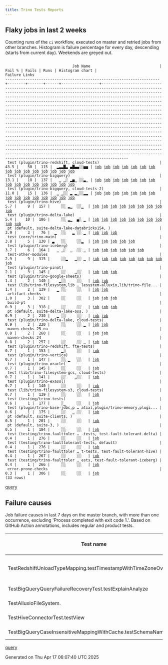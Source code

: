 ```yaml
---
title: Trino Tests Reports
---
```


## Flaky jobs in last 2 weeks

Counting runs of the `ci` workflow, executed on master and retried jobs from other branches.
Histogram is failure percentage for every day, descending (starts from current day).
Weekends are greyed out.
<pre><code>
                              Job Name                               | Fail % | Fails | Runs | Histogram chart |                                                                                                                                                                                                                                                                                                                                                                                                                                                                                                                                                                                                                  Failure Links                                                                                                                                                                                                                                                                                                                                                                                                                                                                                                                                                                                                                   
---------------------------------------------------------------------+--------+-------+------+-----------------+--------------------------------------------------------------------------------------------------------------------------------------------------------------------------------------------------------------------------------------------------------------------------------------------------------------------------------------------------------------------------------------------------------------------------------------------------------------------------------------------------------------------------------------------------------------------------------------------------------------------------------------------------------------------------------------------------------------------------------------------------------------------------------------------------------------------------------------------------------------------------------------------------------------------------------------------------------------------------------------------------------------------------------------------------------------------------------------------------------------------------------------------------------------------------------------------------------------------------------------------------
 test (plugin/trino-redshift, cloud-tests)                           |   43.5 |    50 |  115 |  ▂▃▃█▃ ▄█▄▄░░▅▅ | <a href="https://github.com/trinodb/trino/actions/runs/14483406183/job/40624553083">job</a> <a href="https://github.com/trinodb/trino/actions/runs/14488811222/job/40640401320">job</a> <a href="https://github.com/trinodb/trino/actions/runs/14488894008/job/40640653107">job</a> <a href="https://github.com/trinodb/trino/actions/runs/14498593757/job/40672667383">job</a> <a href="https://github.com/trinodb/trino/actions/runs/14463264370/job/40559934777">job</a> <a href="https://github.com/trinodb/trino/actions/runs/14463543294/job/40560726269">job</a> <a href="https://github.com/trinodb/trino/actions/runs/14471882568/job/40587833312">job</a> <a href="https://github.com/trinodb/trino/actions/runs/14475694018/job/40600778410">job</a> <a href="https://github.com/trinodb/trino/actions/runs/14479455137/job/40613133514">job</a> <a href="https://github.com/trinodb/trino/actions/runs/14437822648/job/40481926577">job</a> <a href="https://github.com/trinodb/trino/actions/runs/14442623799/job/40496063741">job</a> <a href="https://github.com/trinodb/trino/actions/runs/14444142444/job/40500814501">job</a> <a href="https://github.com/trinodb/trino/actions/runs/14445366925/job/40504725016">job</a> <a href="https://github.com/trinodb/trino/actions/runs/14446666447/job/40508941393">job</a> <a href="https://github.com/trinodb/trino/actions/runs/14428659705/job/40460837898">job</a>  
 test (plugin/trino-bigquery)                                        |   13.1 |    18 |  137 |   ▁ ▁░ ▂▅▁ ░░▃▁ | <a href="https://github.com/trinodb/trino/actions/runs/14488811222/job/40640378353">job</a> <a href="https://github.com/trinodb/trino/actions/runs/14463543294/job/40560710421">job</a> <a href="https://github.com/trinodb/trino/actions/runs/14433061491/job/40470213386">job</a> <a href="https://github.com/trinodb/trino/actions/runs/14369321268/job/40289257603">job</a> <a href="https://github.com/trinodb/trino/actions/runs/14381699127/job/40326945707">job</a> <a href="https://github.com/trinodb/trino/actions/runs/14381725695/job/40327251958">job</a> <a href="https://github.com/trinodb/trino/actions/runs/14347575440/job/40220200494">job</a> <a href="https://github.com/trinodb/trino/actions/runs/14361821585/job/40265121099">job</a> <a href="https://github.com/trinodb/trino/actions/runs/14325322918/job/40149700764">job</a> <a href="https://github.com/trinodb/trino/actions/runs/14262299549/job/39976469286">job</a> <a href="https://github.com/trinodb/trino/actions/runs/14262671430/job/39977601001">job</a> <a href="https://github.com/trinodb/trino/actions/runs/14262671430/job/39983251618">job</a> <a href="https://github.com/trinodb/trino/actions/runs/14264483989/job/39983166457">job</a> <a href="https://github.com/trinodb/trino/actions/runs/14264483989/job/39983166457">job</a> <a href="https://github.com/trinodb/trino/actions/runs/14240151320/job/39908057451">job</a>  
 test (plugin/trino-bigquery, cloud-tests-2)                         |   11.0 |    15 |  136 |  ▁ ▁░░ ▂ ▂▁░░▂▂ | <a href="https://github.com/trinodb/trino/actions/runs/14498593757/job/40672648878">job</a> <a href="https://github.com/trinodb/trino/actions/runs/14442623799/job/40496045388">job</a> <a href="https://github.com/trinodb/trino/actions/runs/14445366925/job/40504705272">job</a> <a href="https://github.com/trinodb/trino/actions/runs/14377905330/job/40314689662">job</a> <a href="https://github.com/trinodb/trino/actions/runs/14383708494/job/40333791555">job</a> <a href="https://github.com/trinodb/trino/actions/runs/14325322918/job/40149701208">job</a> <a href="https://github.com/trinodb/trino/actions/runs/14332260411/job/40170851100">job</a> <a href="https://github.com/trinodb/trino/actions/runs/14319508127/job/40133322810">job</a> <a href="https://github.com/trinodb/trino/actions/runs/14264483989/job/39983167426">job</a> <a href="https://github.com/trinodb/trino/actions/runs/14264483989/job/39983167426">job</a> <a href="https://github.com/trinodb/trino/actions/runs/14264483989/job/39983167426">job</a> <a href="https://github.com/trinodb/trino/actions/runs/14239222814/job/39905160978">job</a> <a href="https://github.com/trinodb/trino/actions/runs/14240151320/job/39908058977">job</a> <a href="https://github.com/trinodb/trino/actions/runs/14240470182/job/39909076959">job</a> <a href="https://github.com/trinodb/trino/actions/runs/14240749402/job/39909960330">job</a>  
 test (plugin/trino-hive)                                            |    5.7 |     9 |  157 |     ░░ ▂▁  ░░▁  | <a href="https://github.com/trinodb/trino/actions/runs/14498593757/job/40672655365">job</a> <a href="https://github.com/trinodb/trino/actions/runs/14369321268/job/40289263964">job</a> <a href="https://github.com/trinodb/trino/actions/runs/14381725695/job/40327261114">job</a> <a href="https://github.com/trinodb/trino/actions/runs/14346705499/job/40217832815">job</a> <a href="https://github.com/trinodb/trino/actions/runs/14300738709/job/40074694633">job</a> <a href="https://github.com/trinodb/trino/actions/runs/14263553349/job/39980334235">job</a> <a href="https://github.com/trinodb/trino/actions/runs/14264483989/job/39983174797">job</a> <a href="https://github.com/trinodb/trino/actions/runs/14264483989/job/39983174797">job</a> <a href="https://github.com/trinodb/trino/actions/runs/14264483989/job/39983174797">job</a>                                                                                                                                                                                                                                                                                                                                                                                                                                                                                                  
 test (plugin/trino-delta-lake)                                      |    5.4 |    10 |  186 |     ░░ ▂▁  ▄░ ▁ | <a href="https://github.com/trinodb/trino/actions/runs/14445366925/job/40504707428">job</a> <a href="https://github.com/trinodb/trino/actions/runs/14381049967/job/40325115918">job</a> <a href="https://github.com/trinodb/trino/actions/runs/14381049967/job/40325115918">job</a> <a href="https://github.com/trinodb/trino/actions/runs/14381725695/job/40327254599">job</a> <a href="https://github.com/trinodb/trino/actions/runs/14347575440/job/40220203307">job</a> <a href="https://github.com/trinodb/trino/actions/runs/14290546313/job/40051183133">job</a> <a href="https://github.com/trinodb/trino/actions/runs/14290546313/job/40051183133">job</a> <a href="https://github.com/trinodb/trino/actions/runs/14261463068/job/39973897627">job</a> <a href="https://github.com/trinodb/trino/actions/runs/14240749402/job/39909966072">job</a> <a href="https://github.com/trinodb/trino/actions/runs/14246663963/job/39929383010">job</a>                                                                                                                                                                                                                                                                                                                                                                                                                  
 pt (default, suite-delta-lake-databricks154, )                      |    3.9 |     3 |   76 |  ▁  ░░   ▂ ░░ ▁ | <a href="https://github.com/trinodb/trino/actions/runs/14498593757/job/40673178283">job</a> <a href="https://github.com/trinodb/trino/actions/runs/14332260411/job/40171693260">job</a> <a href="https://github.com/trinodb/trino/actions/runs/14249664176/job/39939768538">job</a>                                                                                                                                                                                                                                                                                                                                                                                                                                                                                                                                                                                                                                                                                                                                                                                                                                                                                                                                                                                                  
 test (core/trino-main)                                              |    3.8 |     5 |  130 | ▃   ░░     ░░▂  | <a href="https://github.com/trinodb/trino/actions/runs/14505013806/job/40692750219">job</a> <a href="https://github.com/trinodb/trino/actions/runs/14262671430/job/39977598587">job</a> <a href="https://github.com/trinodb/trino/actions/runs/14264483989/job/39983164227">job</a> <a href="https://github.com/trinodb/trino/actions/runs/14264483989/job/39983164227">job</a> <a href="https://github.com/trinodb/trino/actions/runs/14264483989/job/39983164227">job</a>                                                                                                                                                                                                                                                                                                                                                                                                                                                                                                                                                                                                                                                                                                                                                                                                                                  
 test (plugin/trino-iceberg)                                         |    3.7 |     6 |  164 |   ▁ ▁░  ▁  ░░ ▁ | <a href="https://github.com/trinodb/trino/actions/runs/14462145227/job/40556631061">job</a> <a href="https://github.com/trinodb/trino/actions/runs/14475694018/job/40600768464">job</a> <a href="https://github.com/trinodb/trino/actions/runs/14433468812/job/40471095350">job</a> <a href="https://github.com/trinodb/trino/actions/runs/14361821585/job/40265133427">job</a> <a href="https://github.com/trinodb/trino/actions/runs/14243157391/job/39917650351">job</a> <a href="https://github.com/trinodb/trino/actions/runs/14246663963/job/39929390469">job</a>                                                                                                                                                                                                                                                                                                                                                                                                                                                                                                                                                                                                                                                                                                                                                  
 test-other-modules                                                  |    2.9 |     9 |  315 |     ░░▂   ▁░░ ▁ | <a href="https://github.com/trinodb/trino/actions/runs/14403578610/job/40394721923">job</a> <a href="https://github.com/trinodb/trino/actions/runs/14264483989/job/40081797957">job</a> <a href="https://github.com/trinodb/trino/actions/runs/14264483989/job/40081797957">job</a> <a href="https://github.com/trinodb/trino/actions/runs/14264483989/job/40081797957">job</a> <a href="https://github.com/trinodb/trino/actions/runs/14308350997/job/40097201651">job</a> <a href="https://github.com/trinodb/trino/actions/runs/14262671430/job/39977545078">job</a> <a href="https://github.com/trinodb/trino/actions/runs/14240151320/job/39907982072">job</a> <a href="https://github.com/trinodb/trino/actions/runs/14240470182/job/39909013379">job</a> <a href="https://github.com/trinodb/trino/actions/runs/14240749402/job/39909898883">job</a>                                                                                                                                                                                                                                                                                                                                                                                                                                                                                                  
 test (plugin/trino-pinot)                                           |    2.1 |     3 |  145 |     ░░    ▁░░   | <a href="https://github.com/trinodb/trino/actions/runs/14445366925/job/40504722856">job</a> <a href="https://github.com/trinodb/trino/actions/runs/14306262424/job/40090837451">job</a> <a href="https://github.com/trinodb/trino/actions/runs/14308975669/job/40099302396">job</a>                                                                                                                                                                                                                                                                                                                                                                                                                                                                                                                                                                                                                                                                                                                                                                                                                                                                                                                                                                                                  
 test (plugin/trino-google-sheets)                                   |    1.4 |     2 |  140 |    ▁░░     ░░   | <a href="https://github.com/trinodb/trino/actions/runs/14444142444/job/40500801669">job</a> <a href="https://github.com/trinodb/trino/actions/runs/14445366925/job/40504712334">job</a>                                                                                                                                                                                                                                                                                                                                                                                                                                                                                                                                                                                                                                                                                                                                                                                                                                                                                                                                                                                                                                                                                  
 test (lib/trino-filesystem,lib … lesystem-alluxio,lib/trino-file... |    1.4 |     2 |  139 |   ▁ ░░     ░░   | <a href="https://github.com/trinodb/trino/actions/runs/14488894008/job/40640624588">job</a> <a href="https://github.com/trinodb/trino/actions/runs/14463264370/job/40559911331">job</a>                                                                                                                                                                                                                                                                                                                                                                                                                                                                                                                                                                                                                                                                                                                                                                                                                                                                                                                                                                                                                                                                                  
 artifact-checks                                                     |    1.0 |     3 |  302 |     ░░     ░░   | <a href="https://github.com/trinodb/trino/actions/runs/14446666447/job/40508819580">job</a> <a href="https://github.com/trinodb/trino/actions/runs/14298024086/job/40067755915">job</a> <a href="https://github.com/trinodb/trino/actions/runs/14240470182/job/39909011139">job</a>                                                                                                                                                                                                                                                                                                                                                                                                                                                                                                                                                                                                                                                                                                                                                                                                                                                                                                                                                                                                  
 build-pt                                                            |    0.9 |     3 |  318 |     ░░     ░░   | <a href="https://github.com/trinodb/trino/actions/runs/14496752295/job/40666484487">job</a> <a href="https://github.com/trinodb/trino/actions/runs/14463543294/job/40560622603">job</a> <a href="https://github.com/trinodb/trino/actions/runs/14308975669/job/40099204605">job</a>                                                                                                                                                                                                                                                                                                                                                                                                                                                                                                                                                                                                                                                                                                                                                                                                                                                                                                                                                                                                  
 pt (default, suite-delta-lake-oss, )                                |    0.9 |     2 |  230 |   ▁ ░░     ░░   | <a href="https://github.com/trinodb/trino/actions/runs/14468757368/job/40577857220">job</a> <a href="https://github.com/trinodb/trino/actions/runs/14468757368/job/40577857220">job</a>                                                                                                                                                                                                                                                                                                                                                                                                                                                                                                                                                                                                                                                                                                                                                                                                                                                                                                                                                                                                                                                                                  
 test (plugin/trino-delta-lake, cloud-tests)                         |    0.9 |     2 |  220 |     ░░     ░░ ▁ | <a href="https://github.com/trinodb/trino/actions/runs/14235495109/job/39894004168">job</a> <a href="https://github.com/trinodb/trino/actions/runs/14240470182/job/39909081476">job</a>                                                                                                                                                                                                                                                                                                                                                                                                                                                                                                                                                                                                                                                                                                                                                                                                                                                                                                                                                                                                                                                                                  
 maven-checks 25-ea                                                  |    0.8 |     2 |  260 |     ░░     ░░   | <a href="https://github.com/trinodb/trino/actions/runs/14240749402/job/39909899586">job</a> <a href="https://github.com/trinodb/trino/actions/runs/14246663963/job/39929281042">job</a>                                                                                                                                                                                                                                                                                                                                                                                                                                                                                                                                                                                                                                                                                                                                                                                                                                                                                                                                                                                                                                                                                  
 maven-checks 24                                                     |    0.8 |     2 |  257 |     ░░     ░░ ▁ | <a href="https://github.com/trinodb/trino/actions/runs/14240151320/job/39907980258">job</a> <a href="https://github.com/trinodb/trino/actions/runs/14240749402/job/39909898529">job</a>                                                                                                                                                                                                                                                                                                                                                                                                                                                                                                                                                                                                                                                                                                                                                                                                                                                                                                                                                                                                                                                                                  
 test (plugin/trino-redshift, fte-tests)                             |    0.7 |     1 |  153 |     ▁░     ░░   | <a href="https://github.com/trinodb/trino/actions/runs/14433468812/job/40471097755">job</a>                                                                                                                                                                                                                                                                                                                                                                                                                                                                                                                                                                                                                                                                                                                                                                                                                                                                                                                                                                                                                                                                                                                                                                  
 test (plugin/trino-vertica)                                         |    0.7 |     1 |  147 |     ░░ ▁   ░░   | <a href="https://github.com/trinodb/trino/actions/runs/14381699127/job/40326976569">job</a>                                                                                                                                                                                                                                                                                                                                                                                                                                                                                                                                                                                                                                                                                                                                                                                                                                                                                                                                                                                                                                                                                                                                                                  
 test (plugin/trino-oracle)                                          |    0.7 |     1 |  145 |     ░░     ░░   | <a href="https://github.com/trinodb/trino/actions/runs/14453424042/job/40531242717">job</a>                                                                                                                                                                                                                                                                                                                                                                                                                                                                                                                                                                                                                                                                                                                                                                                                                                                                                                                                                                                                                                                                                                                                                                  
 test (lib/trino-filesystem-gcs, cloud-tests)                        |    0.7 |     1 |  141 |     ░░    ▁░░   | <a href="https://github.com/trinodb/trino/actions/runs/14306262424/job/40090819714">job</a>                                                                                                                                                                                                                                                                                                                                                                                                                                                                                                                                                                                                                                                                                                                                                                                                                                                                                                                                                                                                                                                                                                                                                                  
 test (plugin/trino-exasol)                                          |    0.7 |     1 |  140 |     ░░     ░░   | <a href="https://github.com/trinodb/trino/actions/runs/14240470182/job/39909083686">job</a>                                                                                                                                                                                                                                                                                                                                                                                                                                                                                                                                                                                                                                                                                                                                                                                                                                                                                                                                                                                                                                                                                                                                                                  
 test (lib/trino-filesystem-s3, cloud-tests)                         |    0.7 |     1 |  139 |     ░░     ░░   | <a href="https://github.com/trinodb/trino/actions/runs/14498593757/job/40672644514">job</a>                                                                                                                                                                                                                                                                                                                                                                                                                                                                                                                                                                                                                                                                                                                                                                                                                                                                                                                                                                                                                                                                                                                                                                  
 test (testing/trino-tests)                                          |    0.6 |     1 |  177 |     ░▁     ░░   | <a href="https://github.com/trinodb/trino/actions/runs/14421559410/job/40444801168">job</a>                                                                                                                                                                                                                                                                                                                                                                                                                                                                                                                                                                                                                                                                                                                                                                                                                                                                                                                                                                                                                                                                                                                                                                  
 test (plugin/trino-base-jdbc,p … atial,plugin/trino-memory,plugi... |    0.6 |     1 |  175 |     ░░   ▁ ░░   | <a href="https://github.com/trinodb/trino/actions/runs/14322961858/job/40143266985">job</a>                                                                                                                                                                                                                                                                                                                                                                                                                                                                                                                                                                                                                                                                                                                                                                                                                                                                                                                                                                                                                                                                                                                                                                  
 pt (default, suite-clients, )                                       |    0.5 |     1 |  201 |     ░░     ░░   | <a href="https://github.com/trinodb/trino/actions/runs/14498593757/job/40673179950">job</a>                                                                                                                                                                                                                                                                                                                                                                                                                                                                                                                                                                                                                                                                                                                                                                                                                                                                                                                                                                                                                                                                                                                                                                  
 pt (default, suite-3, )                                             |    0.5 |     1 |  184 |     ░░     ░░   | <a href="https://github.com/trinodb/trino/actions/runs/14263553349/job/39980777080">job</a>                                                                                                                                                                                                                                                                                                                                                                                                                                                                                                                                                                                                                                                                                                                                                                                                                                                                                                                                                                                                                                                                                                                                                                  
 test (testing/trino-faulttoler … -tests, test-fault-tolerant-delta) |    0.4 |     1 |  276 |     ░░     ░░   | <a href="https://github.com/trinodb/trino/actions/runs/14463543294/job/40560730850">job</a>                                                                                                                                                                                                                                                                                                                                                                                                                                                                                                                                                                                                                                                                                                                                                                                                                                                                                                                                                                                                                                                                                                                                                                  
 test (testing/trino-faulttolerant-tests, default)                   |    0.4 |     1 |  276 |     ░░     ░░   | <a href="https://github.com/trinodb/trino/actions/runs/14463543294/job/40560730376">job</a>                                                                                                                                                                                                                                                                                                                                                                                                                                                                                                                                                                                                                                                                                                                                                                                                                                                                                                                                                                                                                                                                                                                                                                  
 test (testing/trino-faulttoler … t-tests, test-fault-tolerant-hive) |    0.4 |     1 |  267 |     ░░     ░░   | <a href="https://github.com/trinodb/trino/actions/runs/14463543294/job/40560731332">job</a>                                                                                                                                                                                                                                                                                                                                                                                                                                                                                                                                                                                                                                                                                                                                                                                                                                                                                                                                                                                                                                                                                                                                                                  
 test (testing/trino-faulttoler … ests, test-fault-tolerant-iceberg) |    0.4 |     1 |  266 |     ░░     ░░   | <a href="https://github.com/trinodb/trino/actions/runs/14463543294/job/40560731975">job</a>                                                                                                                                                                                                                                                                                                                                                                                                                                                                                                                                                                                                                                                                                                                                                                                                                                                                                                                                                                                                                                                                                                                                                                  
 error-prone-checks                                                  |    0.3 |     1 |  306 |     ░░     ░░   | <a href="https://github.com/trinodb/trino/actions/runs/14463543294/job/40560618559">job</a>                                                                                                                                                                                                                                                                                                                                                                                                                                                                                                                                                                                                                                                                                                                                                                                                                                                                                                                                                                                                                                                                                                                                                                  
(33 rows)
</code></pre>
[query](https://github.com/trinodb/reports/blob/7e9ae3bb76bcdb19cada43fefcc021afa858d91b/sql/tests/jobs.sql)

## Failure causes

Job failure causes in last 7 days on the master branch, with more than one occurrence,
excluding 'Process completed with exit code 1.'.
Based on GitHub Action annotations, includes regular and product tests.

| Test name                                                       | Message                                                                                                                                                     | Test failures | Run failures | % of runs | First seen at           | Last seen at            | Failure Links                                                                                                                                                                                                                                                                                                                                                                                                    |
| --------------------------------------------------------------- | ----------------------------------------------------------------------------------------------------------------------------------------------------------- | -------------:| ------------:| ---------:| ----------------------- | ----------------------- | ---------------------------------------------------------------------------------------------------------------------------------------------------------------------------------------------------------------------------------------------------------------------------------------------------------------------------------------------------------------------------------------------------------------- |
| TestRedshiftUnloadTypeMapping.testTimestampWithTimeZoneOverflow | Expected TrinoException or wrapper, but got: io.trino.testing.QueryFailedException io.trino.testing.QueryFailedException: Millis overflow: 9224318015999000 |            22 |           22 |       5.8 | 2025-04-10 00:28:30.000 | 2025-04-16 17:38:32.000 | <a href="https://github.com/trinodb/trino/actions/runs/14369321268/job/40289271234">job</a> <a href="https://github.com/trinodb/trino/actions/runs/14377905330/job/40314709161">job</a> <a href="https://github.com/trinodb/trino/actions/runs/14381699127/job/40326971173">job</a> <a href="https://github.com/trinodb/trino/actions/runs/14383708494/job/40333817498">job</a> <a href="https://github.com/trinodb/trino/actions/runs/14421559410/job/40444799581">job</a>  |
| TestBigQueryQueryFailureRecoveryTest.testExplainAnalyze         | Service is unavailable. Please retry.                                                                                                                       |             3 |            3 |       0.8 | 2025-04-10 10:26:17.000 | 2025-04-14 12:29:46.000 | <a href="https://github.com/trinodb/trino/actions/runs/14377905330/job/40314689662">job</a> <a href="https://github.com/trinodb/trino/actions/runs/14442623799/job/40496045388">job</a> <a href="https://github.com/trinodb/trino/actions/runs/14445366925/job/40504705272">job</a>                                                                                                                                                                  |
| TestAlluxioFileSystem.                                          | org.testcontainers.containers.ContainerLaunchException: Container startup failed for image alluxio/alluxio:2.9.5                                            |             2 |            2 |       0.5 | 2025-04-15 07:14:31.000 | 2025-04-16 09:17:03.000 | <a href="https://github.com/trinodb/trino/actions/runs/14463264370/job/40559911331">job</a> <a href="https://github.com/trinodb/trino/actions/runs/14488894008/job/40640624588">job</a>                                                                                                                                                                                                                                                  |
| TestHiveConnectorTest.testView                                  | Error listing tables for catalog hive\_timestamp\_nanos: io.trino.spi.TrinoException: Could not read table schema                                           |             2 |            2 |       0.5 | 2025-04-10 00:30:44.000 | 2025-04-16 17:40:36.000 | <a href="https://github.com/trinodb/trino/actions/runs/14369321268/job/40289263964">job</a> <a href="https://github.com/trinodb/trino/actions/runs/14498593757/job/40672655365">job</a>                                                                                                                                                                                                                                                  |
| TestBigQueryCaseInsensitiveMappingWithCache.testSchemaNameClash | Expecting\&lt;br/\&gt;                                                                                                                                            |             2 |            2 |       0.5 | 2025-04-13 20:51:03.000 | 2025-04-15 07:37:38.000 | <a href="https://github.com/trinodb/trino/actions/runs/14433061491/job/40470213386">job</a> <a href="https://github.com/trinodb/trino/actions/runs/14463543294/job/40560710421">job</a>                                                                                                                                                                                                                                                  |

[query](https://github.com/trinodb/reports/blob/7e9ae3bb76bcdb19cada43fefcc021afa858d91b/sql/tests/annotations.sql)

Generated on Thu Apr 17 06:07:40 UTC 2025
